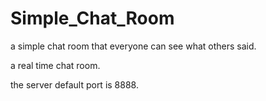 # Simple_Chat_Room
a simple chat room that everyone can see what others said.

a real time chat room.

the server default port is 8888.
